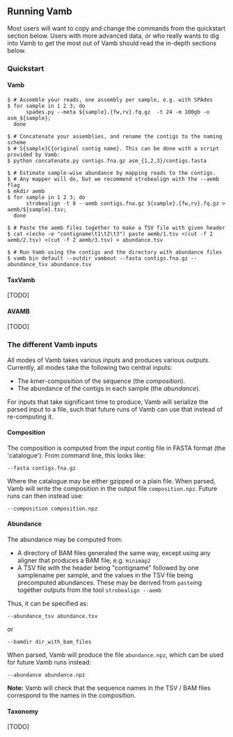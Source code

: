 ## Running Vamb
Most users will want to copy and change the commands from the quickstart section below.
Users with more advanced data, or who really wants to dig into Vamb to get the most out of Vamb should read the in-depth sections below.

### Quickstart
#### Vamb
```shell
$ # Assemble your reads, one assembly per sample, e.g. with SPAdes
$ for sample in 1 2 3; do
      spades.py --meta ${sample}.{fw,rv}.fq.gz  -t 24 -m 100gb -o asm_${sample};
  done    

$ # Concatenate your assemblies, and rename the contigs to the naming scheme
$ # S{sample}C{original contig name}. This can be done with a script provided by Vamb:
$ python concatenate.py contigs.fna.gz asm_{1,2,3}/contigs.fasta

$ # Estimate sample-wise abundance by mapping reads to the contigs.
$ # Any mapper will do, but we recommend strobealign with the --aemb flag
$ mkdir aemb
$ for sample in 1 2 3; do
      strobealign -t 8 --aemb contigs.fna.gz ${sample}.{fw,rv}.fq.gz > aemb/${sample}.tsv;
  done

$ # Paste the aemb files together to make a TSV file with given header
$ cat <(echo -e "contigname\t1\t2\t3") paste aemb/1.tsv <(cut -f 2 aemb/2.tsv) <(cut -f 2 aemb/3.tsv) > abundance.tsv

$ # Run Vamb using the contigs and the directory with abundance files
$ vamb bin default --outdir vambout --fasta contigs.fna.gz --abundance_tsv abundance.tsv
```

#### TaxVamb
[TODO]

#### AVAMB
[TODO]

### The different Vamb inputs
All modes of Vamb takes various _inputs_ and produces various _outputs_.
Currently, all modes take the following two central inputs:

* The kmer-composition of the sequence (the _composition_).
* The abundance of the contigs in each sample (the _abundance_).

For inputs that take significant time to produce, Vamb will serialize the parsed input to a file, such that future runs of Vamb can use that instead of re-computing it.

#### Composition
The composition is computed from the input contig file in FASTA format (the 'catalogue').
From command line, this looks like:

```
--fasta contigs.fna.gz
```

Where the catalogue may be either gzipped or a plain file.
When parsed, Vamb will write the composition in the output file `composition.npz`.
Future runs can then instead use:

```
--composition composition.npz
```

#### Abundance
The abundance may be computed from:
* A directory of BAM files generated the same way, except using any aligner that
  produces a BAM file, e.g. `minimap2`
* A TSV file with the header being "contigname" followed by one samplename per sample,
  and the values in the TSV file being precomputed abundances.
  These may be derived from `paste`ing together outputs from the tool `strobealign --aemb`

Thus, it can be specified as:
```
--abundance_tsv abundance.tsv
```
or
```
--bamdir dir_with_bam_files
```

When parsed, Vamb will produce the file `abundance.npz`, which can be used for future
Vamb runs instead:
```
--abundance abundance.npz
```

__Note:__ Vamb will check that the sequence names in the TSV / BAM files correspond
to the names in the composition.

#### Taxonomy
[TODO]
